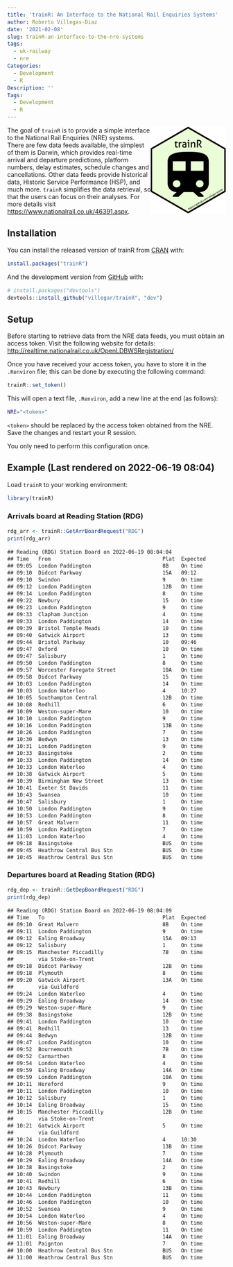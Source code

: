 ```yaml
---
title: 'trainR: An Interface to the National Rail Enquiries Systems'
author: Roberto Villegas-Diaz
date: '2021-02-08'
slug: trainR-an-interface-to-the-nre-systems
tags:
  - uk-railway
  - nre
Categories:
  - Development
  - R
Description: ''
Tags:
  - Development
  - R
---
```


<img src="https://raw.githubusercontent.com/villegar/trainR/main/inst/images/logo.png" alt="logo" align="right" height=200px/>

The goal of `trainR` is to provide a simple interface to the 
National Rail Enquiries (NRE) systems. There are few data feeds 
available, the simplest of them is Darwin, which provides real-time 
arrival and departure predictions, platform numbers, delay estimates, 
schedule changes and cancellations. Other data feeds provide historical 
data, Historic Service Performance (HSP), and much more. `trainR` 
simplifies the data retrieval, so that the users can focus on their 
analyses. For more details visit 
https://www.nationalrail.co.uk/46391.aspx.

## Installation

You can install the released version of trainR from [CRAN](https://CRAN.R-project.org) with:

``` r
install.packages("trainR")
```

And the development version from [GitHub](https://github.com/) with:

``` r
# install.packages("devtools")
devtools::install_github("villegar/trainR", "dev")
```

## Setup
Before starting to retrieve data from the NRE data feeds, you must obtain an access token. 
Visit the following website for details: http://realtime.nationalrail.co.uk/OpenLDBWSRegistration/

Once you have received your access token, you have to store it in the `.Renviron` file; this can be 
done by executing the following command:


```r
trainR::set_token()
```

This will open a text file, `.Renviron`, add a new line at the end (as follows):

```bash
NRE="<token>"
```

`<token>` should be replaced by the access token obtained from the NRE. Save the changes and restart 
your R session.

You only need to perform this configuration once.

## Example (Last rendered on 2022-06-19 08:04)

Load `trainR` to your working environment:

```r
library(trainR)
```

### Arrivals board at Reading Station (RDG)


```r
rdg_arr <- trainR::GetArrBoardRequest("RDG")
print(rdg_arr)
```

```
## Reading (RDG) Station Board on 2022-06-19 08:04:04
## Time   From                                    Plat  Expected
## 09:05  London Paddington                       8B    On time
## 09:10  Didcot Parkway                          15A   09:12
## 09:10  Swindon                                 9     On time
## 09:12  London Paddington                       12B   On time
## 09:14  London Paddington                       8     On time
## 09:22  Newbury                                 15    On time
## 09:23  London Paddington                       9     On time
## 09:33  Clapham Junction                        4     On time
## 09:33  London Paddington                       14    On time
## 09:39  Bristol Temple Meads                    10    On time
## 09:40  Gatwick Airport                         13    On time
## 09:44  Bristol Parkway                         10    09:46
## 09:47  Oxford                                  10    On time
## 09:47  Salisbury                               1     On time
## 09:50  London Paddington                       8     On time
## 09:57  Worcester Foregate Street               10A   On time
## 09:58  Didcot Parkway                          15    On time
## 10:03  London Paddington                       14    On time
## 10:03  London Waterloo                         4     10:27
## 10:05  Southampton Central                     12B   On time
## 10:08  Redhill                                 6     On time
## 10:09  Weston-super-Mare                       10    On time
## 10:10  London Paddington                       9     On time
## 10:16  London Paddington                       13B   On time
## 10:26  London Paddington                       7     On time
## 10:30  Bedwyn                                  13    On time
## 10:31  London Paddington                       9     On time
## 10:33  Basingstoke                             2     On time
## 10:33  London Paddington                       14    On time
## 10:33  London Waterloo                         4     On time
## 10:38  Gatwick Airport                         5     On time
## 10:39  Birmingham New Street                   13    On time
## 10:41  Exeter St Davids                        11    On time
## 10:43  Swansea                                 10    On time
## 10:47  Salisbury                               1     On time
## 10:50  London Paddington                       9     On time
## 10:53  London Paddington                       8     On time
## 10:57  Great Malvern                           11    On time
## 10:59  London Paddington                       7     On time
## 11:03  London Waterloo                         4     On time
## 09:18  Basingstoke                             BUS   On time
## 09:45  Heathrow Central Bus Stn                BUS   On time
## 10:45  Heathrow Central Bus Stn                BUS   On time
```

### Departures board at Reading Station (RDG)


```r
rdg_dep <- trainR::GetDepBoardRequest("RDG")
print(rdg_dep)
```

```
## Reading (RDG) Station Board on 2022-06-19 08:04:09
## Time   To                                      Plat  Expected
## 09:10  Great Malvern                           8B    On time
## 09:11  London Paddington                       9     On time
## 09:12  Ealing Broadway                         15A   09:13
## 09:12  Salisbury                               1     On time
## 09:15  Manchester Piccadilly                   7B    On time
##        via Stoke-on-Trent                      
## 09:18  Didcot Parkway                          12B   On time
## 09:18  Plymouth                                8     On time
## 09:20  Gatwick Airport                         13A   On time
##        via Guildford                           
## 09:24  London Waterloo                         4     On time
## 09:29  Ealing Broadway                         14    On time
## 09:29  Weston-super-Mare                       9     On time
## 09:38  Basingstoke                             12B   On time
## 09:41  London Paddington                       10    On time
## 09:41  Redhill                                 13    On time
## 09:44  Bedwyn                                  12B   On time
## 09:47  London Paddington                       10    On time
## 09:52  Bournemouth                             7B    On time
## 09:52  Carmarthen                              8     On time
## 09:54  London Waterloo                         4     On time
## 09:59  Ealing Broadway                         14A   On time
## 09:59  London Paddington                       10A   On time
## 10:11  Hereford                                9     On time
## 10:11  London Paddington                       10    On time
## 10:12  Salisbury                               1     On time
## 10:14  Ealing Broadway                         15    On time
## 10:15  Manchester Piccadilly                   12B   On time
##        via Stoke-on-Trent                      
## 10:21  Gatwick Airport                         5     On time
##        via Guildford                           
## 10:24  London Waterloo                         4     10:30
## 10:26  Didcot Parkway                          13B   On time
## 10:28  Plymouth                                7     On time
## 10:29  Ealing Broadway                         14A   On time
## 10:38  Basingstoke                             2     On time
## 10:40  Swindon                                 9     On time
## 10:41  Redhill                                 6     On time
## 10:43  Newbury                                 13B   On time
## 10:44  London Paddington                       11    On time
## 10:46  London Paddington                       10    On time
## 10:52  Swansea                                 9     On time
## 10:54  London Waterloo                         4     On time
## 10:56  Weston-super-Mare                       8     On time
## 10:59  London Paddington                       11    On time
## 11:01  Ealing Broadway                         14A   On time
## 11:01  Paignton                                7     On time
## 10:00  Heathrow Central Bus Stn                BUS   On time
## 11:00  Heathrow Central Bus Stn                BUS   On time
```
